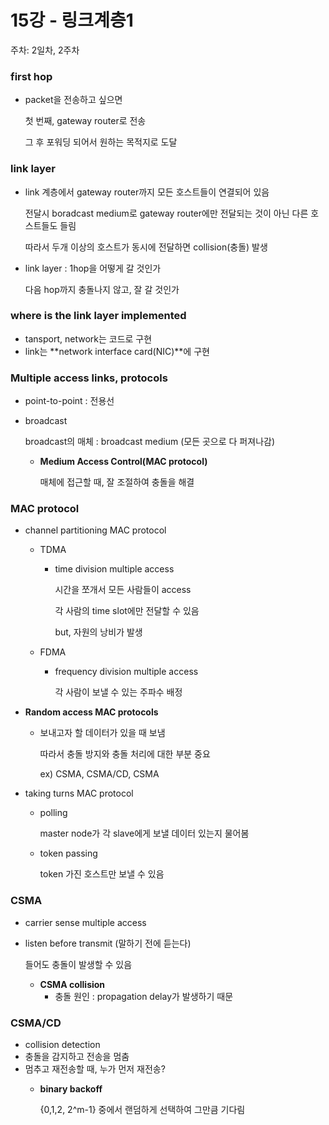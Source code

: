# 15강 - 링크계층1

주차: 2일차, 2주차

### first hop

- packet을 전송하고 싶으면
    
    첫 번째, gateway router로 전송
    
    그 후 포워딩 되어서 원하는 목적지로 도달
    

### link layer

- link 계층에서 gateway router까지 모든 호스트들이 연결되어 있음
    
    전달시 boradcast medium로 gateway router에만 전달되는 것이 아닌 다른 호스트들도 들림
    
    따라서 두개 이상의 호스트가 동시에 전달하면 collision(충돌) 발생
    
- link layer : 1hop을 어떻게 갈 것인가
    
    다음 hop까지 충돌나지 않고, 잘 갈 것인가
    

### where is the link layer implemented

- tansport, network는 코드로 구현
- link는 **network interface card(NIC)**에 구현

### Multiple access links, protocols

- point-to-point : 전용선
- broadcast
    
    broadcast의 매체 : broadcast medium (모든 곳으로 다 퍼져나감)
    
    - **Medium Access Control(MAC protocol)**
        
        매체에 접근할 때, 잘 조절하여 충돌을 해결
        

### MAC protocol

- channel partitioning MAC protocol
    - TDMA
        - time division multiple access
            
            시간을 쪼개서 모든 사람들이 access 
            
            각 사람의 time slot에만 전달할 수 있음
            
            but, 자원의 낭비가 발생
            
    - FDMA
        - frequency division multiple access
            
            각 사람이 보낼 수 있는 주파수 배정
            
- **Random access MAC protocols**
    - 보내고자 할 데이터가 있을 때 보냄
        
        따라서 충돌 방지와 충돌 처리에 대한 부분 중요
        
        ex) CSMA, CSMA/CD, CSMA
        
- taking turns MAC protocol
    - polling
        
        master node가 각 slave에게 보낼 데이터 있는지 물어봄
        
    - token passing
        
        token 가진 호스트만 보낼 수 있음
        

### CSMA

- carrier sense multiple access
- listen before transmit (말하기 전에 듣는다)
    
    들어도 충돌이 발생할 수 있음
    
    - **CSMA collision**
        - 충돌 원인 : propagation delay가 발생하기 때문

### CSMA/CD

- collision detection
- 충돌을 감지하고 전송을 멈춤
- 멈추고 재전송할 때, 누가 먼저 재전송?
    - **binary backoff**
        
        {0,1,2, 2^m-1} 중에서 랜덤하게 선택하여 그만큼 기다림